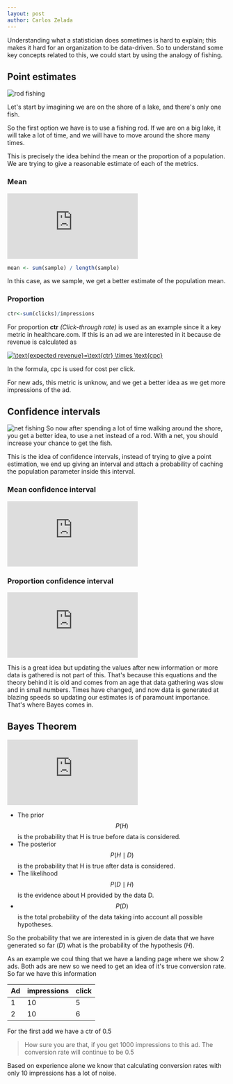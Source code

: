 ```yaml
---
layout: post
author: Carlos Zelada
---
```


Understanding what a statistician does sometimes is hard to explain; this makes it hard for an organization to be data-driven.  So to understand some key concepts related to this, we could start by using the analogy of fishing.

## Point estimates
![rod fishing](http://www.potatobushcamp.com/images/activities/potato-bush-fishing-2-L.jpg)

Let's start by imagining we are on the shore of a lake, and there's only one fish. 

So the first option we have is to use a fishing rod. If we are on a big lake, it will take a lot of time, and we will have to move around the shore many times.



This is precisely the idea behind the mean or the proportion of a population. We are trying to give a reasonable estimate of each of the metrics.

### Mean

![mean](https://latex.codecogs.com/png.latex?%5Ctext%7Bmean%7D%20%3D%20%5Cfrac%7B%5Csum_%7Bi%3D1%7D%5En%20x_i%7D%7Bn%7D)

```R
mean <- sum(sample) / length(sample)
```
In this case,  as we sample, we get a better estimate of the population mean.

### Proportion
```R
ctr<-sum(clicks)/impressions
```
For proportion **ctr** *(Click-through rate)* is used as an example since it a key metric in healthcare.com. If this is an ad we are interested in it because de revenue is calculated as 

<a href="https://www.codecogs.com/eqnedit.php?latex=\text{expected&space;revenue}=\text{ctr}&space;\times&space;\text{cpc}" target="_blank"><img src="https://latex.codecogs.com/gif.latex?\text{expected&space;revenue}=\text{ctr}&space;\times&space;\text{cpc}" title="\text{expected revenue}=\text{ctr} \times \text{cpc}" /></a>

In the formula, cpc is used for cost per click.

For new ads, this metric is unknow, and we get a better idea as we get more impressions of the ad.

## Confidence intervals
![net fishing](https://media.nationalgeographic.org/assets/photos/000/257/25789.jpg)
So now after spending a lot of time walking around the shore, you get a better idea, to use a net instead of a rod. With a net, you should increase your chance to get the fish. 

This is the idea of confidence intervals, instead of trying to give a point estimation, we end up giving an interval and attach a probability of caching the population parameter inside this interval.

### Mean confidence interval
![mean confidence interval](https://latex.codecogs.com/gif.latex?%5Cmu%20%5Cin%20%28%5Cbar%20x%20-Z_%7B%5Calpha/2%7D%5Cfrac%7B%5Csigma%7D%7B%5Csqrt%20n%7D%2C%5Cbar%20x%20&plus;%20Z_%7B%5Calpha/2%7D%5Cfrac%7B%5Csigma%7D%7B%5Csqrt%20n%7D%29)

### Proportion confidence interval
![proportion confidence interval](https://latex.codecogs.com/gif.latex?%5Crho%20%5Cin%20%5Cleft%28%5Chat%20%5Crho%20-%20z_%7B%5Calpha/2%7D%5Csqrt%7B%5Cfrac%7B%5Chat%20%5Crho%20%281%20-%20%5Chat%20%5Crho%20%29%7D%7Bn%7D%7D%2C%5Chat%20%5Crho%20&plus;%20z_%7B%5Calpha/2%7D%5Csqrt%7B%5Cfrac%7B%5Chat%20%5Crho%20%281%20-%20%5Chat%20%5Crho%20%29%7D%7Bn%7D%7D%20%5Cright%20%29)


This is a great idea but updating the values after new information or more data is gathered is not part of this. That's because this equations and the theory behind it is old and comes from an age that data gathering was slow and in small numbers. Times have changed, and now data is generated at blazing speeds so updating our estimates is of paramount importance. That's where Bayes comes in.

## Bayes Theorem

![Bayes Theorem](https://latex.codecogs.com/gif.latex?P%28H%7CD%29%3D%5Cfrac%7BP%28D%7CH%29P%28H%29%7D%7BP%28D%29%7D)

- The prior  $$P(H)$$ is the probability that H is true before data is considered.
- The posterior $$P(H \mid D)$$ is the probability that H is true after data is considered.
- The likelihood $$P(D \mid H)$$ is the evidence about H provided by the data D.
- $$P(D)$$ is the total probability of the data taking into account all possible hypotheses.

So the probability that we are interested in is given de data that we have generated so far $(D)$ what is the probability of the hypothesis $(H)$. 

As an example we coul thing that we have a landing page where we show 2 ads. Both ads are new so we need to get an idea of it's true conversion rate. So far we have this information


| Ad | impressions | click |
|---|-----|-----|
|1 | 10 | 5 |
|2 | 10 | 6 |


For the first add we have a ctr of 0.5


> How sure you are that, if you get 1000 impressions to this ad. The conversion rate will continue to be 0.5

Based on experience alone we know that calculating conversion rates with only 10 impressions has a lot of noise.



